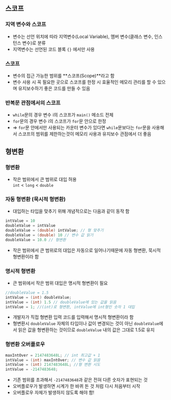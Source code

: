 ## 스코프
### 지역 변수와 스코프
 - 변수는 선언 위치에 따라 지역변수(Local Variable), 멤버 변수(클래스 변수, 인스턴스 변수)로 분류
 - 지역변수는 선언된 코드 블록 `{}` 에서만 사용
### 스코프
 - 변수의 접근 가능한 범위를 **스코프(Scope)**라고 함
 - 변수 사용 시 꼭 필요한 곳으로 스코프를 한정 시 효율적인 메모리 관리를 할 수 있으며 유지보수하기 좋은 코드를 만들 수 있음
### 반복문 관점에서의 스코프
 - `while`문의 경우 변수 i의 스코프가 `main()` 메소드 전체
 - `for`문의 경우 변수 i의 스코프가 `for`문 안으로 한정
 - => `for`문 안에서만 사용되는 카운터 변수가 있다면 `while`문보다는 `for`문을 사용해서 스코프의 범위를 제한하는것이 메모리 사용과 유지보수 관점에서 더 좋음

## 형변환
### 형변환
 - 작은 범위에서 큰 범위로 대입 허용   
 `int` < `long` < `double`
### 자동 형변환 (묵시적 형변환)
 - 대입하는 타입을 맞추기 위해 개념적으로는 다음과 같이 동작 함
 ```java
 intValue = 10
 doubleValue = intValue
 doubleValue = (double) intValue; // 형 맞추기
 doubleValue = (double) 10 // 변수 값 읽기
 doubleValue = 10.0 // 형변환
```
 - 작은 범위에서 큰 범위로의 대입은 자동으로 일어나기때문에 자동 형변환, 묵시적 형변환이라 함

### 명시적 형변환
 - 큰 범위에서 작은 범위 대입은 명시적 형변환이 필요
 ```java
 //doubleValue = 1.5
 intValue = (int) doubleValue;
 intValue = (int) 1.5 // doubleValue에 있는 값을 읽음
 intValue = 1; //(int)로 형변환, intValue에 int형인 숫자 1 대입
 ```
 - 개발자가 직접 형변환 입력 코드를 입력해서 명시적 형변환이라 함
 - 형변환시 `doubleValue` 자체의 타입이나 값이 변경되는 것이 아닌 `doubleValue`에서 읽은 값을 형변환하는 것이므로 `doubleValue` 내의 값은 그대로 1.5로 유지

 ### 형변환 오버플로우
 ```java
 maxIntOver = 2147483648L; // int 최고값 + 1
 intValue = (int) maxIntOver; // 변수 값 읽음
 intValue = (int) 2147483648L; //형 변환 시도
 intValue = -2147483648;
 ```
 - 기존 범위를 초과해서 `-2147483648`과 같은 전혀 다른 숫자가 표현되는 것
 - 오버플로우가 발생하면 시계가 한 바퀴 돈 것 처럼 다시 처음부터 시작
 - 오버플로우 자체가 발생하지 않도록 해야 함!